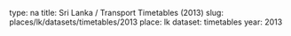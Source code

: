 type: na
title: Sri Lanka / Transport Timetables (2013)
slug: places/lk/datasets/timetables/2013
place: lk
dataset: timetables
year: 2013
